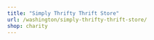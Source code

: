 ```yaml
---
title: "Simply Thrifty Thrift Store"
url: /washington/simply-thrifty-thrift-store/
shop: charity
---
```

